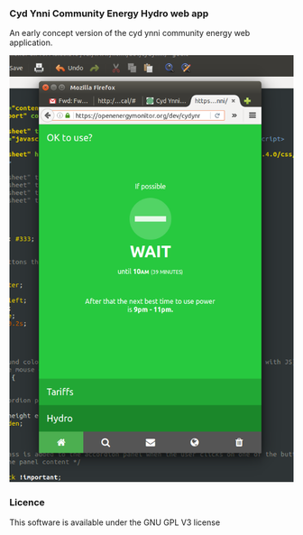 
### Cyd Ynni Community Energy Hydro web app

An early concept version of the cyd ynni community energy web application.

![screenshot.png](screenshot.png)

### Licence

This software is available under the GNU GPL V3 license
